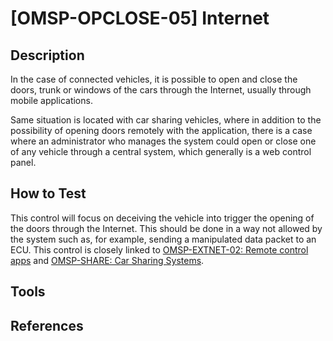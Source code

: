# [OMSP-OPCLOSE-05] Internet
## Description
In the case of connected vehicles, it is possible to open and close the doors, trunk or windows of the cars through the Internet, usually through mobile applications.

Same situation is located with car sharing vehicles, where in addition to the possibility of opening doors remotely with the application, there is a case where an administrator who manages the system could open or close one of any vehicle through a central system, which generally is a web control panel. 

## How to Test
This control will focus on deceiving the vehicle into trigger the opening of the doors through the Internet. This should be done in a way not allowed by the system such as, for example, sending a manipulated data packet to an ECU. This control is closely linked to [OMSP-EXTNET-02: Remote control apps](../External_Network/OMSP-EXTNET-02.md) and [OMSP-SHARE: Car Sharing Systems](../Car_Sharing_Systems/README.md).

## Tools

## References

